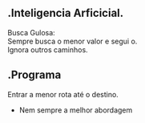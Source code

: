 .Inteligencia Arficicial.         
--             
Busca Gulosa:  
Sempre busca o menor valor e  segui o.  
Ignora outros caminhos.   



.Programa
--
Entrar a menor rota até o destino.      

- Nem sempre a melhor abordagem


